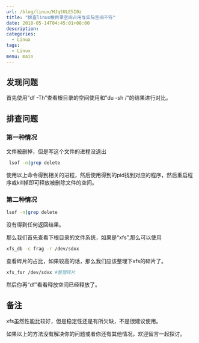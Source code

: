 ```yaml
---
url: /blog/linux/HJqtULE5I0z
title: "排查linux根目录空间占用与实际空间不符"
date: 2018-05-14T04:45:01+08:00
description:
categories:
  - Linux
tags:
  - Linux
menu: main
---
```


## 发现问题

首先使用”df -Th”查看根目录的空间使用和”du -sh /“的结果进行对比。

## 排查问题

### 第一种情况

文件被删掉，但是写这个文件的进程没退出

```bash
 lsof -n|grep delete

```

使用以上命令得到相关的进程，然后使用得到的pid找到对应的程序，然后重启程序或kill掉即可释放被删除文件的空间。

### 第二种情况

```bash
lsof -n|grep delete

```

没有得到任何返回结果。

那么我们首先查看下根目录的文件系统，如果是“xfs”,那么可以使用

```bash
xfs_db -c frag -r /dev/sdxx

```

查看碎片的占比，如果较高的话，那么我们应该整理下xfs的碎片了。

```bash
xfs_fsr /dev/sdxx #整理碎片

```

然后你再“df”看看释放空间已经释放了。

## 备注

xfs虽然性能比较好，但是稳定性还是有所欠缺，不是很建议使用。

如果以上的方法没有解决你的问题或者你还有其他情况，欢迎留言一起探讨。